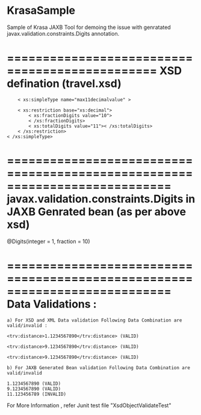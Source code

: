 # KrasaSample
Sample of Krasa JAXB Tool for demoing the issue with genratated javax.validation.constraints.Digits annotation.

===============================================
XSD defination (travel.xsd)
==============================================
        < xs:simpleType name="max11decimalvalue" >
 
		< xs:restriction base="xs:decimal">
			< xs:fractionDigits value="10">
			< /xs:fractionDigits>
			< xs:totalDigits value="11">< /xs:totalDigits>
		< /xs:restriction>
	< /xs:simpleType>
===========================================================================
javax.validation.constraints.Digits in JAXB Genrated bean (as per above xsd)
===========================================================================
 @Digits(integer = 1, fraction = 10)
	
	
===========================================================================
	Data Validations :
===========================================================================
	a) For XSD and XML Data validation Following Data Combination are valid/invalid :
	
	<trv:distance>1.1234567890</trv:distance> (VALID)
	
	<trv:distance>9.1234567890</trv:distance> (VALID)
	
	<trv:distance>9.1234567890</trv:distance> (VALID)
    
	b) For JAXB Generated Bean validation Following Data Combination are valid/invalid
     
	1.1234567890 (VALID)
	9.1234567890 (VALID)
	11.123456789 (INVALID)
	
For More Information , refer Junit test file "XsdObjectValidateTest"

	
